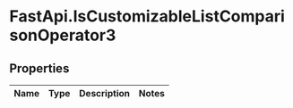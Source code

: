 # FastApi.IsCustomizableListComparisonOperator3

## Properties
Name | Type | Description | Notes
------------ | ------------- | ------------- | -------------
